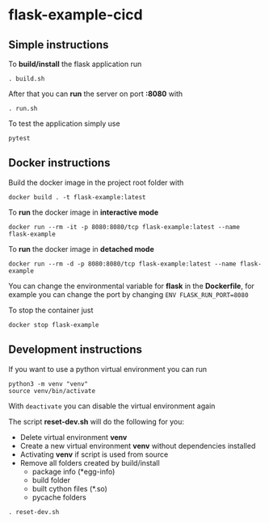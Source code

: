 # flask-example-cicd

## Simple instructions

To **build/install** the flask application run

``` 
. build.sh
````

After that you can **run** the server on port **:8080** with

```
. run.sh
````

To test the application simply use

```
pytest
````

## Docker instructions

Build the docker image in the project root folder with

```docker
docker build . -t flask-example:latest
```

To **run** the docker image in **interactive mode**

```docker
docker run --rm -it -p 8080:8080/tcp flask-example:latest --name flask-example
```

To **run** the docker image in **detached mode**

```docker
docker run --rm -d -p 8080:8080/tcp flask-example:latest --name flask-example
```

You can change the environmental variable for **flask** in the **Dockerfile**, for example you can change the port by changing `ENV FLASK_RUN_PORT=8080`

To stop the container just

```docker
docker stop flask-example
```


## Development instructions

If you want to use a python virtual environment you can run

```
python3 -m venv "venv"
source venv/bin/activate
````

With `deactivate` you can disable the virtual environment again

The script **reset-dev.sh** will do the following for you:
* Delete virtual environment **venv**
* Create a new virtual environment **venv** without dependencies installed
* Activating **venv** if script is used from source
* Remove all folders created by build/install
    * package info (*egg-info)    
    * build folder
    * built cython files (*.so)
    * pycache folders

```
. reset-dev.sh
````

